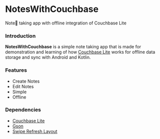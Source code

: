# NotesWithCouchbase
Note📝 taking app with offline integration of Couchbase Lite

### Introduction
**NotesWithCouchbase** is a simple note taking app that is made for demonstration and learning of how [Couchbase Lite](https://docs.couchbase.com/couchbase-lite/2.7/java-android.html) works for offline data storage and sync with Android and Kotlin.

### Features
- Create Notes
- Edit Notes
- Simple
- Offline

### Dependencies
+ [Couchbase Lite](https://docs.couchbase.com/couchbase-lite/2.7/java-android.html)
+ [Gson](https://github.com/google/gson)
+ [Swipe Refresh Layout](https://developer.android.com/jetpack/androidx/releases/swiperefreshlayout)
